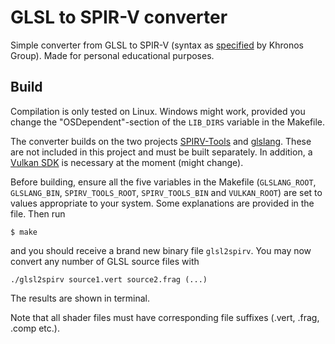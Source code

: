 # GLSL to SPIR-V converter

Simple converter from GLSL to SPIR-V (syntax as [specified](https://github.com/KhronosGroup/SPIRV-Tools/blob/master/syntax.md) by Khronos Group). Made for personal educational purposes.

## Build

Compilation is only tested on Linux. Windows might work, provided you change the "OSDependent"-section of the `LIB_DIRS` variable in the Makefile.

The converter builds on the two projects [SPIRV-Tools](https://github.com/KhronosGroup/SPIRV-Tools) and [glslang](https://github.com/KhronosGroup/glslang). These are not included in this project and must be built separately. In addition, a [Vulkan SDK](https://www.lunarg.com/vulkan-sdk/) is necessary at the moment (might change).

Before building, ensure all the five variables in the Makefile (`GLSLANG_ROOT`, `GLSLANG_BIN`, `SPIRV_TOOLS_ROOT`, `SPIRV_TOOLS_BIN` and `VULKAN_ROOT`) are set to values appropriate to your system. Some explanations are provided in the file. Then run
```
$ make
```
and you should receive a brand new binary file `glsl2spirv`. You may now convert any number of GLSL source files with
```
./glsl2spirv source1.vert source2.frag (...)
```
The results are shown in terminal.

Note that all shader files must have corresponding file suffixes (.vert, .frag, .comp etc.).